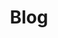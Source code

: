 ---
title: "Blog"
# page header background image
page_header_bg: "images/banner/banner-oid.png.jpg"
# meta description
description: "This is meta description."
# save as draft
draft: false
---